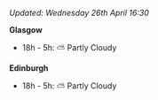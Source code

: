 *Updated: Wednesday 26th April 16:30*

**Glasgow**

* 18h - 5h: :partly_sunny: Partly Cloudy

**Edinburgh**

* 18h - 5h: :partly_sunny: Partly Cloudy
